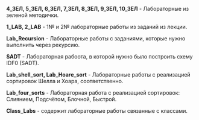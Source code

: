 **4_ЗЕЛ, 5_ЗЕЛ, 6_ЗЕЛ, 7_ЗЕЛ, 8_ЗЕЛ, 9_ЗЕЛ, 10_ЗЕЛ** - Лабораторные из зеленой методички.

**1_LAB, 2_LAB** - 1№ и 2№ лабораторные работы из заданий из лекции.

**Lab_Recursion** - Лабораторные работы с заданиями, которые нужно выполнить через рекурсию.

**SADT** - Лабораторная рабоота, в которой нужно было построить схему IDF0 (SADT).

**Lab_shell_sort, Lab_Hoare_sort** - Лабораторные работы с реализацией сортировок Шелла и Хоара, соответственно.

**Lab_four_sorts** - Лабораторная работа с реализацией сортировок: Слиянием, Подсчётом, Блочной, Быстрой.

**Class_Labs** - содержит лабораторные работы связанные с классами.
